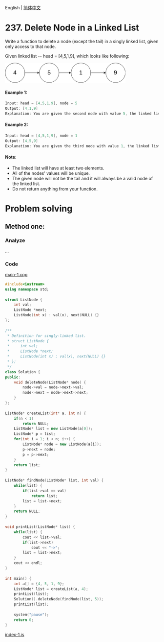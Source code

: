 English | [简体中文](./README.CN.md)

# 237. Delete Node in a Linked List

Write a function to delete a node (except the tail) in a singly linked list, given only access to that node.

Given linked list -- head = [4,5,1,9], which looks like following:

![img-1](./image/img-1.png "img-1")

#### Example 1:

```cpp
Input: head = [4,5,1,9], node = 5
Output: [4,1,9]
Explanation: You are given the second node with value 5, the linked list should become 4 -> 1 -> 9 after calling your function.
```

#### Example 2:

```cpp
Input: head = [4,5,1,9], node = 1
Output: [4,5,9]
Explanation: You are given the third node with value 1, the linked list should become 4 -> 5 -> 9 after calling your function.
```

#### Note:

- The linked list will have at least two elements.
- All of the nodes' values will be unique.
- The given node will not be the tail and it will always be a valid node of the linked list.
- Do not return anything from your function.

# Problem solving

## Method one: 

### Analyze

...

### Code

[main-1.cpp](./main-1.cpp "main-1.cpp")

```cpp
#include<iostream>
using namespace std;

struct ListNode {
    int val;
    ListNode *next;
    ListNode(int x) : val(x), next(NULL) {}
};

/**
 * Definition for singly-linked list.
 * struct ListNode {
 *     int val;
 *     ListNode *next;
 *     ListNode(int x) : val(x), next(NULL) {}
 * };
 */
class Solution {
public:
    void deleteNode(ListNode* node) {
        node->val = node->next->val;
        node->next = node->next->next;
    }
};

ListNode* createList(int* a, int n) {
    if(n < 1)
        return NULL;
    ListNode* list = new ListNode(a[0]);
    ListNode* p = list;
    for(int i = 1; i < n; i++) {
        ListNode* node = new ListNode(a[i]);
        p->next = node;
        p = p->next;
    }
    return list;
}

ListNode* findNode(ListNode* list, int val) {
    while(list) {
        if(list->val == val)
            return list;
        list = list->next;
    }
    return NULL;
}

void printList(ListNode* list) {
    while(list) {
        cout << list->val;
        if(list->next)
            cout << "->";
        list = list->next;
    }
    cout << endl;
}

int main() {
    int a[] = {4, 5, 1, 9};
    ListNode* list = createList(a, 4);
    printList(list);
    Solution().deleteNode(findNode(list, 5));
    printList(list);
    
    system("pause");
    return 0;
}
```

[index-1.js](./index-1.js "index-1.js")

```js

```
